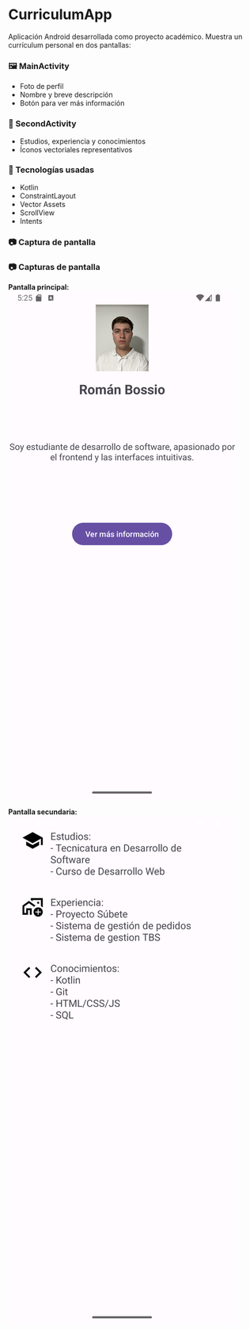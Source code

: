 # CurriculumApp

Aplicación Android desarrollada como proyecto académico. Muestra un currículum personal en dos pantallas:

### 🖼️ MainActivity
- Foto de perfil 
- Nombre y breve descripción
- Botón para ver más información

### 📄 SecondActivity
- Estudios, experiencia y conocimientos
- Íconos vectoriales representativos


### 🚀 Tecnologías usadas
- Kotlin
- ConstraintLayout
- Vector Assets
- ScrollView
- Intents

### 📷 Captura de pantalla

### 📷 Capturas de pantalla

**Pantalla principal:**
![Pantalla principal](img/screenshot_main.png)

**Pantalla secundaria:**
![Pantalla secundaria](img/screenshot_second.png)

